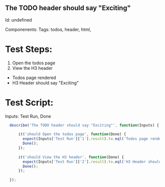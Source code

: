 The TODO header should say "Exciting"
-----------

Id: undefined

Componenents:
Tags: todos, header, html, 

Test Steps:
=============
1. Open the todos page
2. View the H3 header
* Todos page rendered
* H3 Header should say "Exciting"


Test Script:
=============

Inputs: Test Run, Done

```javascript
  describe('The TODO header should say "Exciting"', function(Inputs) {
    
      it('should Open the todos page', function(Done) {
        expect(Inputs['Test Run']['1'].result).to.eql('Todos page rendered');
        Done();
      });
    
      it('should View the H3 header', function(Done) {
        expect(Inputs['Test Run']['2'].result).to.eql('H3 Header should say "Exciting"');
        Done();
      });
    
  });
```
